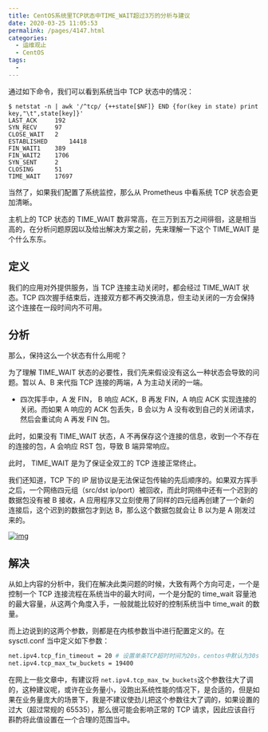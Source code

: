 ```yaml
---
title: CentOS系统里TCP状态中TIME_WAIT超过3万的分析与建议
date: 2020-03-25 11:05:53
permalink: /pages/4147.html
categories:
  - 运维观止
  - CentOS
tags:
  - 
---
```


通过如下命令，我们可以看到系统当中 TCP 状态中的情况：



```
$ netstat -n | awk '/^tcp/ {++state[$NF]} END {for(key in state) print key,"\t",state[key]}'
LAST_ACK     192
SYN_RECV     97
CLOSE_WAIT   2
ESTABLISHED      14418
FIN_WAIT1    389
FIN_WAIT2    1706
SYN_SENT     2
CLOSING      51
TIME_WAIT    17697
```



当然了，如果我们配置了系统监控，那么从 Prometheus 中看系统 TCP 状态会更加清晰。



主机上的 TCP 状态的 TIME_WAIT 数非常高，在三万到五万之间徘徊，这是相当高的，在分析问题原因以及给出解决方案之前，先来理解一下这个 TIME_WAIT 是个什么东东。



## 定义



我们的应用对外提供服务，当 TCP 连接主动关闭时，都会经过 TIME_WAIT 状态。TCP 四次握手结束后，连接双方都不再交换消息，但主动关闭的一方会保持这个连接在一段时间内不可用。



## 分析



那么，保持这么一个状态有什么用呢？



为了理解 TIME_WAIT 状态的必要性，我们先来假设没有这么一种状态会导致的问题。暂以 A、B 来代指 TCP 连接的两端，A 为主动关闭的一端。

- 四次挥手中，A 发 FIN， B 响应 ACK，B 再发 FIN，A 响应 ACK 实现连接的关闭。而如果 A 响应的 ACK 包丢失，B 会以为 A 没有收到自己的关闭请求，然后会重试向 A 再发 FIN 包。

此时，如果没有 TIME_WAIT 状态，A 不再保存这个连接的信息，收到一个不存在的连接的包，A 会响应 RST 包，导致 B 端异常响应。

此时， TIME_WAIT 是为了保证全双工的 TCP 连接正常终止。

我们还知道，TCP 下的 IP 层协议是无法保证包传输的先后顺序的。如果双方挥手之后，一个网络四元组（src/dst ip/port）被回收，而此时网络中还有一个迟到的数据包没有被 B 接收，A 应用程序又立刻使用了同样的四元组再创建了一个新的连接后，这个迟到的数据包才到达 B，那么这个数据包就会让 B 以为是 A 刚发过来的。





[![img](http://t.eryajf.net/imgs/2021/09/1650e8e582a00166.jpg)](http://t.eryajf.net/imgs/2021/09/1650e8e582a00166.jpg)





## 解决



从如上内容的分析中，我们在解决此类问题的时候，大致有两个方向可走，一个是控制一个 TCP 连接流程在系统当中的最大时间，一个是分配的 time_wait 容量池的最大容量，从这两个角度入手，一般就能比较好的控制系统当中 time_wait 的数量。



而上边说到的这两个参数，则都是在内核参数当中进行配置定义的。在 sysctl.conf 当中定义如下参数：



```sh
net.ipv4.tcp_fin_timeout = 20 # 设置单条TCP超时时间为20s，centos中默认为30s
net.ipv4.tcp_max_tw_buckets = 19400
```



在网上一些文章中，有建议将 `net.ipv4.tcp_max_tw_buckets`这个参数往大了调的，这种建议呢，或许在业务量小，没跑出系统性能的情况下，是合适的，但是如果在业务量庞大的场景下，我是不建议使劲儿把这个参数往大了调的，如果设置的过大（超过常规的 65535），那么很可能会影响正常的 TCP 请求，因此应该自行斟酌将此值设置在一个合理的范围当中。
